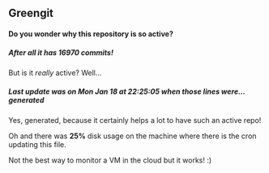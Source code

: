 ## Greengit

#### Do you wonder why this repository is so active?

##### After all it has 16970 commits!

But is it *really* active? Well...

##### Last update was on Mon Jan 18 at 22:25:05 when those lines were... generated

Yes, generated, because it certainly helps a lot to have such an active repo!

Oh and there was **25%** disk usage on the machine
where there is the cron updating this file.

Not the best way to monitor a VM in the cloud but it works! :)
